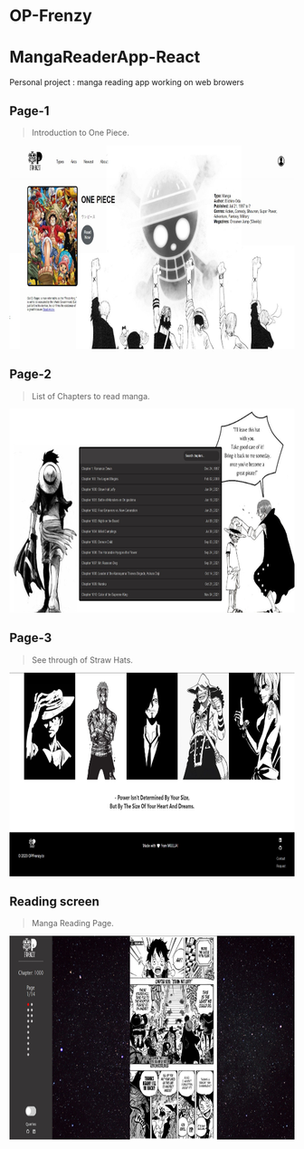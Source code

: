 # OP-Frenzy
# MangaReaderApp-React
Personal project : manga reading app working on web browers 

## Page-1
> Introduction to One Piece.
<img src="./screenshots/OPFrenzy - Page1.jpg" width="640" height="360"/>

## Page-2
> List of Chapters to read manga.
<img src="./screenshots/OPFrenzy - Page2.jpg" width="640" height="360"/>

## Page-3 
> See through of Straw Hats.
<img src="./screenshots/OPFrenzy - Page3.jpg" width="640" height="360"/>

## Reading screen
> Manga Reading Page.
<img src="./screenshots/OPFrenzy - ReaderPage.jpg" width="640" height="360"/>
